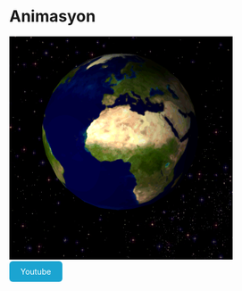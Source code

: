 # Animasyon
![resim](https://github.com/hamza6761/Animasyon/blob/main/dunya.gif) <br>
 <a href="https://www.youtube.com/" class="button" style="text-decoration: none;  border-radius: 6px ;  color: #ffffff; outline: none;  background-color: #1ba4d1;   text-align: center; padding: 10px 20px; display: inline-block;" >Youtube</a>

